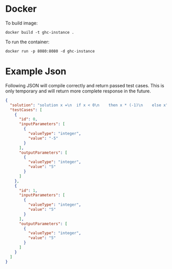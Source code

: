 # Docker

To build image:
```
docker build -t ghc-instance .
```

To run the container:
```
docker run -p 8080:8080 -d ghc-instance
```

# Example Json
Following JSON will compile correctly and return passed test cases.
This is only temporary and will return more complete response in the future.

```json
{
  "solution": "solution x =\n  if x < 0\n    then x * (-1)\n    else x",
  "testCases": [
    {
      "id": 0,
      "inputParameters": [
        {
          "valueType": "integer",
          "value": "-5"
        }
      ],
      "outputParameters": [
        {
          "valueType": "integer",
          "value": "5"
        }
      ]
    },
    {
      "id": 1,
      "inputParameters": [
        {
          "valueType": "integer",
          "value": "5"
        }
      ],
      "outputParameters": [
        {
          "valueType": "integer",
          "value": "5"
        }
      ]
    }
  ]
}
```
